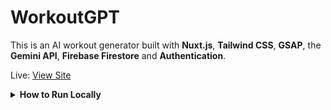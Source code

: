 # WorkoutGPT

This is an AI workout generator built with **Nuxt.js**, **Tailwind CSS**, **GSAP**, the **Gemini API**, **Firebase Firestore** and **Authentication**.

Live: [View Site](https://joshuakitong.github.io/workoutgpt/)

<details>
  <summary><strong>How to Run Locally</strong></summary>

  1. Clone the repo
     `https://github.com/joshuakitong/workoutgpt`

  2. Install dependencies
     `npm install`

  3. Run the app
     `npm run dev`
</details>
